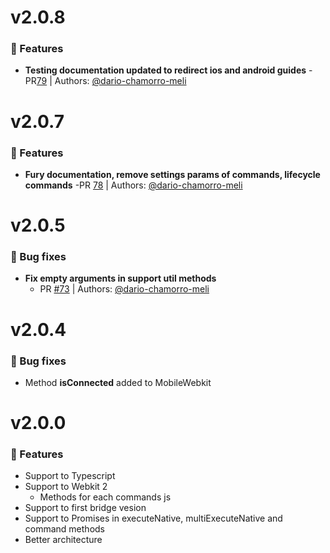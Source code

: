 # v2.0.8
### 🎉 Features
- **Testing documentation updated to redirect ios and android guides**
    -PR[79](https://github.com/mercadolibre/fury_mobile-webkit/pull/79) | Authors: [@dario-chamorro-meli](https://github.com/dario-chamorro-meli)

# v2.0.7
### 🎉 Features
- **Fury documentation, remove settings params of commands, lifecycle commands**
    -PR [78](https://github.com/mercadolibre/fury_mobile-webkit/pull/78) | Authors: [@dario-chamorro-meli](https://github.com/dario-chamorro-meli)

# v2.0.5
### 🐛 Bug fixes
- **Fix empty arguments in support util methods**
    - PR [#73](https://github.com/mercadolibre/fury_mobile-webkit/pull/73) | Authors: [@dario-chamorro-meli](https://github.com/dario-chamorro-meli)

# v2.0.4
### 🐛 Bug fixes
- Method **isConnected** added to MobileWebkit

# v2.0.0
### 🎉 Features
- Support to Typescript
- Support to Webkit 2
    - Methods for each commands js
- Support to first bridge vesion
- Support to Promises in executeNative, multiExecuteNative and command methods
- Better architecture
    
